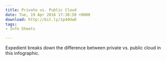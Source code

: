 ```yaml
---
title: Private vs. Public Cloud
date: Tue, 19 Apr 2016 17:38:58 +0000
download: http://bit.ly/1p44Uw8
tags:
- Info Sheets

---
```

Expedient breaks down the difference between private vs. public cloud in this infographic.